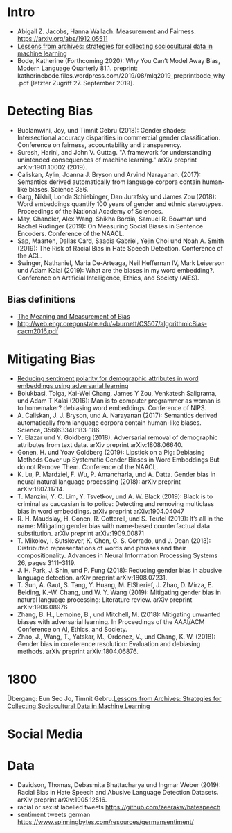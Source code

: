 # Intro
* Abigail Z. Jacobs, Hanna Wallach. Measurement and Fairness. https://arxiv.org/abs/1912.05511
* [Lessons from archives: strategies for collecting sociocultural data in machine learning](https://dl.acm.org/doi/abs/10.1145/3351095.3372829)
* Bode, Katherine (Forthcoming 2020): Why You Can’t Model Away Bias, Modern Language Quarterly 81.1. preprint: katherinebode.files.wordpress.com/2019/08/mlq2019_preprintbode_why.pdf [letzter Zugriff 27. September 2019].
# Detecting Bias
* Buolamwini, Joy, und Timnit Gebru (2018): Gender shades: Intersectional accuracy disparities in commercial gender classification. Conference on fairness, accountability and transparency.
* Suresh, Harini, and John V. Guttag. "A framework for understanding unintended consequences of machine learning." arXiv preprint arXiv:1901.10002 (2019).
* Caliskan, Aylin, Joanna J. Bryson und Arvind Narayanan. (2017): Semantics derived automatically from language corpora contain human-like biases. Science 356.
* Garg, Nikhil, Londa Schiebinger, Dan Jurafsky und James Zou (2018): Word embeddings quantify 100 years of gender and ethnic stereotypes. Proceedings of the National Academy of Sciences.
* May, Chandler, Alex Wang, Shikha Bordia, Samuel R. Bowman und Rachel Rudinger (2019): On Measuring Social Biases in Sentence Encoders. Conference of the NAACL.
* Sap, Maarten, Dallas Card, Saadia Gabriel, Yejin Choi und Noah A. Smith (2019): The Risk of Racial Bias in Hate Speech Detection. Conference of the ACL.
* Swinger, Nathaniel, Maria De-Arteaga, Neil Heffernan IV, Mark Leiserson und Adam Kalai (2019): What are the biases in my word embedding?. Conference on Artificial Intelligence, Ethics, and Society (AIES).
## Bias definitions
* [The Meaning and Measurement of Bias](https://azjacobs.com/measurement)
* http://web.engr.oregonstate.edu/~burnett/CS507/algorithmicBias-cacm2016.pdf
# Mitigating Bias
* [Reducing sentiment polarity for demographic attributes in word embeddings using adversarial learning](https://dl.acm.org/doi/abs/10.1145/3351095.3372837)
* Bolukbasi, Tolga, Kai-Wei Chang, James Y Zou, Venkatesh Saligrama, und Adam T Kalai (2016): Man is to computer programmer as woman is to homemaker? debiasing word embeddings. Conference of NIPS.
* A. Caliskan, J. J. Bryson, und A. Narayanan (2017): Semantics derived automatically from language corpora contain human-like biases. Science, 356(6334):183–186.
* Y. Elazar und Y. Goldberg (2018). Adversarial removal of demographic attributes from text data. arXiv preprint arXiv:1808.06640.
* Gonen, H. und Yoav Goldberg (2019): Lipstick on a Pig: Debiasing Methods Cover up Systematic Gender Biases in Word Embeddings But do not Remove Them. Conference of the NAACL.
* K. Lu, P. Mardziel, F. Wu, P. Amancharla, und A. Datta. Gender bias in neural natural language processing (2018): arXiv preprint arXiv:1807.11714.
* T. Manzini, Y. C. Lim, Y. Tsvetkov, und A. W. Black (2019): Black is to criminal as caucasian is to police: Detecting and removing multiclass bias in word embeddings. arXiv preprint arXiv:1904.04047
* R. H. Maudslay, H. Gonen, R. Cotterell, und S. Teufel (2019): It’s all in the name: Mitigating gender bias with name-based counterfactual data substitution. arXiv preprint arXiv:1909.00871
* T. Mikolov, I. Sutskever, K. Chen, G. S. Corrado, und J. Dean (2013): Distributed representations of words and phrases and their compositionality. Advances in Neural Information Processing Systems 26, pages 3111–3119. 
* J. H. Park, J. Shin, und P. Fung (2018): Reducing gender bias in abusive language detection. arXiv preprint
arXiv:1808.07231.
* T. Sun, A. Gaut, S. Tang, Y. Huang, M. ElSherief, J. Zhao, D. Mirza, E. Belding, K.-W. Chang, und W. Y. Wang (2019):
Mitigating gender bias in natural language processing: Literature review. arXiv preprint arXiv:1906.08976
* Zhang, B. H., Lemoine, B., und Mitchell, M. (2018): Mitigating unwanted biases with adversarial learning. In Proceedings of the AAAI/ACM Conference on AI, Ethics, and Society.
* Zhao, J., Wang, T., Yatskar, M., Ordonez, V., und Chang, K. W. (2018): Gender bias in coreference resolution: Evaluation and debiasing methods. arXiv preprint arXiv:1804.06876.
# 1800
Übergang: Eun Seo Jo, Timnit Gebru.[Lessons from Archives: Strategies for Collecting Sociocultural Data in Machine Learning](https://arxiv.org/abs/1912.10389)

# Social Media

# Data
* Davidson, Thomas, Debasmita Bhattacharya und Ingmar Weber (2019): Racial Bias in Hate Speech and Abusive Language Detection Datasets. arXiv preprint arXiv:1905.12516.
* racial or sexist labelled tweets https://github.com/zeerakw/hatespeech
* sentiment tweets german https://www.spinningbytes.com/resources/germansentiment/
